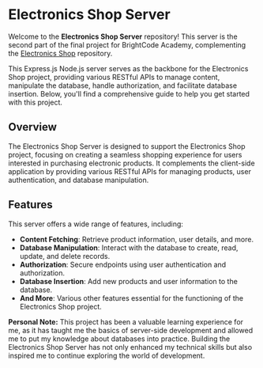 # Electronics Shop Server

Welcome to the **Electronics Shop Server** repository! This server is the second part of the final project for BrightCode Academy, complementing the [Electronics Shop](https://github.com/F3riko/electronics-shop) repository.

This Express.js Node.js server serves as the backbone for the Electronics Shop project, providing various RESTful APIs to manage content, manipulate the database, handle authorization, and facilitate database insertion. Below, you'll find a comprehensive guide to help you get started with this project.

## Overview

The Electronics Shop Server is designed to support the Electronics Shop project, focusing on creating a seamless shopping experience for users interested in purchasing electronic products. It complements the client-side application by providing various RESTful APIs for managing products, user authentication, and database manipulation.

## Features

This server offers a wide range of features, including:

- **Content Fetching**: Retrieve product information, user details, and more.
- **Database Manipulation**: Interact with the database to create, read, update, and delete records.
- **Authorization**: Secure endpoints using user authentication and authorization.
- **Database Insertion**: Add new products and user information to the database.
- **And More**: Various other features essential for the functioning of the Electronics Shop project.

**Personal Note:**
This project has been a valuable learning experience for me, as it has taught me the basics of server-side development and allowed me to put my knowledge about databases into practice. Building the Electronics Shop Server has not only enhanced my technical skills but also inspired me to continue exploring the world of development.
